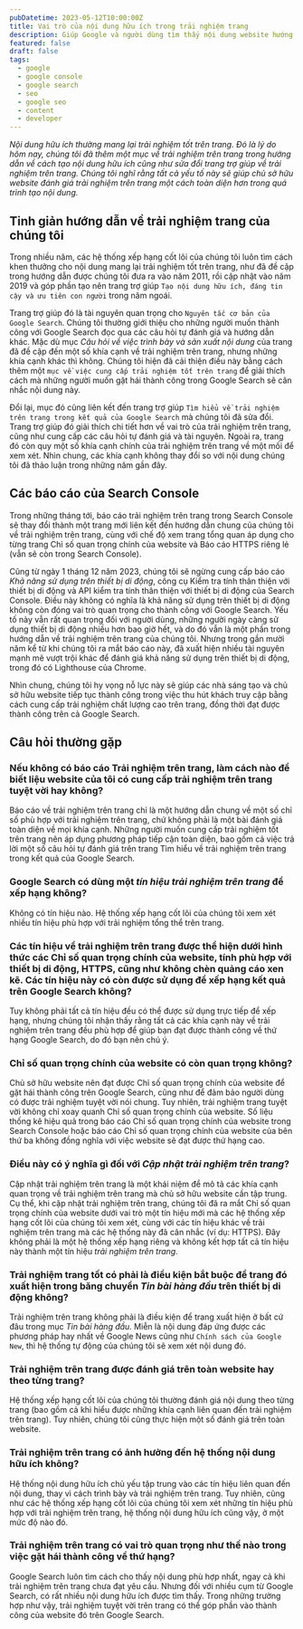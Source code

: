 ```yaml
---
pubDatetime: 2023-05-12T10:00:00Z
title: Vai trò của nội dung hữu ích trong trải nghiệm trang
description: Giúp Google và người dùng tìm thấy nội dung website hướng dẫn nâng cao những kỹ thuật giúp tối ưu SEO hiệu quả, đem lại thứ hạng tốt trên công cụ tìm kiếm.
featured: false
draft: false
tags:
  - google
  - google console
  - google search
  - seo
  - google seo
  - content
  - developer
---
```


_Nội dung hữu ích thường mang lại trải nghiệm tốt trên trang. Đó là lý do hôm nay, chúng tôi đã thêm một mục về trải nghiệm trên trang trong hướng dẫn về cách tạo nội dung hữu ích cũng như sửa đổi trang trợ giúp về trải nghiệm trên trang. Chúng tôi nghĩ rằng tất cả yếu tố này sẽ giúp chủ sở hữu website đánh giá trải nghiệm trên trang một cách toàn diện hơn trong quá trình tạo nội dung._

## Tinh giản hướng dẫn về trải nghiệm trang của chúng tôi

Trong nhiều năm, các hệ thống xếp hạng cốt lõi của chúng tôi luôn tìm cách khen thưởng cho nội dung mang lại trải nghiệm tốt trên trang, như đã đề cập trong hướng dẫn được chúng tôi đưa ra vào năm 2011, rồi cập nhật vào năm 2019 và góp phần tạo nên trang trợ giúp `Tạo nội dung hữu ích, đáng tin cậy và ưu tiên con người` trong năm ngoái.

Trang trợ giúp đó là tài nguyên quan trọng cho `Nguyên tắc cơ bản của Google Search`. Chúng tôi thường giới thiệu cho những người muốn thành công với Google Search đọc qua các câu hỏi tự đánh giá và hướng dẫn khác. Mặc dù mục _Câu hỏi về việc trình bày và sản xuất nội dung_ của trang đã đề cập đến một số khía cạnh về trải nghiệm trên trang, nhưng những khía cạnh khác thì không. Chúng tôi hiện đã cải thiện điều này bằng cách thêm một `mục về việc cung cấp trải nghiệm tốt trên trang` để giải thích cách mà những người muốn gặt hái thành công trong Google Search sẽ cân nhắc nội dung này.

Đổi lại, mục đó cũng liên kết đến trang trợ giúp `Tìm hiểu về trải nghiệm trên trang trong kết quả của Google Search` mà chúng tôi đã sửa đổi. Trang trợ giúp đó giải thích chi tiết hơn về vai trò của trải nghiệm trên trang, cũng như cung cấp các câu hỏi tự đánh giá và tài nguyên. Ngoài ra, trang đó còn quy một số khía cạnh chính của trải nghiệm trên trang về một mối để xem xét. Nhìn chung, các khía cạnh không thay đổi so với nội dung chúng tôi đã thảo luận trong những năm gần đây.

## Các báo cáo của Search Console

Trong những tháng tới, báo cáo trải nghiệm trên trang trong Search Console sẽ thay đổi thành một trang mới liên kết đến hướng dẫn chung của chúng tôi về trải nghiệm trên trang, cùng với chế độ xem trang tổng quan áp dụng cho từng trang Chỉ số quan trọng chính của website và Báo cáo HTTPS riêng lẻ (vẫn sẽ còn trong Search Console).

Cũng từ ngày 1 tháng 12 năm 2023, chúng tôi sẽ ngừng cung cấp báo cáo _Khả năng sử dụng trên thiết bị di động_, công cụ Kiểm tra tính thân thiện với thiết bị di động và API kiểm tra tính thân thiện với thiết bị di động của Search Console. Điều này không có nghĩa là khả năng sử dụng trên thiết bị di động không còn đóng vai trò quan trọng cho thành công với Google Search. Yếu tố này vẫn rất quan trọng đối với người dùng, những người ngày càng sử dụng thiết bị di động nhiều hơn bao giờ hết, và do đó vẫn là một phần trong hướng dẫn về trải nghiệm trên trang của chúng tôi. Nhưng trong gần mười năm kể từ khi chúng tôi ra mắt báo cáo này, đã xuất hiện nhiều tài nguyên mạnh mẽ vượt trội khác để đánh giá khả năng sử dụng trên thiết bị di động, trong đó có Lighthouse của Chrome.

Nhìn chung, chúng tôi hy vọng nỗ lực này sẽ giúp các nhà sáng tạo và chủ sở hữu website tiếp tục thành công trong việc thu hút khách truy cập bằng cách cung cấp trải nghiệm chất lượng cao trên trang, đồng thời đạt được thành công trên cả Google Search.

## Câu hỏi thường gặp

### Nếu không có báo cáo Trải nghiệm trên trang, làm cách nào để biết liệu website của tôi có cung cấp trải nghiệm trên trang tuyệt vời hay không?

Báo cáo về trải nghiệm trên trang chỉ là một hướng dẫn chung về một số chỉ số phù hợp với trải nghiệm trên trang, chứ không phải là một bài đánh giá toàn diện về mọi khía cạnh. Những người muốn cung cấp trải nghiệm tốt trên trang nên áp dụng phương pháp tiếp cận toàn diện, bao gồm cả việc trả lời một số câu hỏi tự đánh giá trên trang Tìm hiểu về trải nghiệm trên trang trong kết quả của Google Search.

### Google Search có dùng một _tín hiệu trải nghiệm trên trang_ để xếp hạng không?

Không có tín hiệu nào. Hệ thống xếp hạng cốt lõi của chúng tôi xem xét nhiều tín hiệu phù hợp với trải nghiệm tổng thể trên trang.

### Các tín hiệu về trải nghiệm trên trang được thể hiện dưới hình thức các Chỉ số quan trọng chính của website, tính phù hợp với thiết bị di động, HTTPS, cũng như không chèn quảng cáo xen kẽ. Các tín hiệu này có còn được sử dụng để xếp hạng kết quả trên Google Search không?

Tuy không phải tất cả tín hiệu đều có thể được sử dụng trực tiếp để xếp hạng, nhưng chúng tôi nhận thấy rằng tất cả các khía cạnh này về trải nghiệm trên trang đều phù hợp để giúp bạn đạt được thành công về thứ hạng Google Search, do đó bạn nên chú ý.

### Chỉ số quan trọng chính của website có còn quan trọng không?

Chủ sở hữu website nên đạt được Chỉ số quan trọng chính của website để gặt hái thành công trên Google Search, cũng như để đảm bảo người dùng có được trải nghiệm tuyệt vời nói chung. Tuy nhiên, trải nghiệm trang tuyệt vời không chỉ xoay quanh Chỉ số quan trọng chính của website. Số liệu thống kê hiệu quả trong báo cáo Chỉ số quan trọng chính của website trong Search Console hoặc báo cáo Chỉ số quan trọng chính của website của bên thứ ba không đồng nghĩa với việc website sẽ đạt được thứ hạng cao.

### Điều này có ý nghĩa gì đối với _Cập nhật trải nghiệm trên trang_?

Cập nhật trải nghiệm trên trang là một khái niệm để mô tả các khía cạnh quan trọng về trải nghiệm trên trang mà chủ sở hữu website cần tập trung. Cụ thể, khi cập nhật trải nghiệm trên trang, chúng tôi đã ra mắt Chỉ số quan trọng chính của website dưới vai trò một tín hiệu mới mà các hệ thống xếp hạng cốt lõi của chúng tôi xem xét, cùng với các tín hiệu khác về trải nghiệm trên trang mà các hệ thống này đã cân nhắc (ví dụ: HTTPS). Đây không phải là một hệ thống xếp hạng riêng và không kết hợp tất cả tín hiệu này thành một tín hiệu _trải nghiệm trên trang._

### Trải nghiệm trang tốt có phải là điều kiện bắt buộc để trang đó xuất hiện trong băng chuyền _Tin bài hàng đầu_ trên thiết bị di động không?

Trải nghiệm trên trang không phải là điều kiện để trang xuất hiện ở bất cứ đâu trong mục _Tin bài hàng đầu._ Miễn là nội dung đáp ứng được các phương pháp hay nhất về Google News cũng như `Chính sách của Google New`, thì hệ thống tự động của chúng tôi sẽ xem xét nội dung đó.

### Trải nghiệm trên trang được đánh giá trên toàn website hay theo từng trang?

Hệ thống xếp hạng cốt lõi của chúng tôi thường đánh giá nội dung theo từng trang (bao gồm cả khi hiểu được những khía cạnh liên quan đến trải nghiệm trên trang). Tuy nhiên, chúng tôi cũng thực hiện một số đánh giá trên toàn website.

### Trải nghiệm trên trang có ảnh hưởng đến hệ thống nội dung hữu ích không?

Hệ thống nội dung hữu ích chủ yếu tập trung vào các tín hiệu liên quan đến nội dung, thay vì cách trình bày và trải nghiệm trên trang. Tuy nhiên, cũng như các hệ thống xếp hạng cốt lõi của chúng tôi xem xét những tín hiệu phù hợp với trải nghiệm trên trang, hệ thống nội dung hữu ích cũng vậy, ở một mức độ nào đó.

### Trải nghiệm trên trang có vai trò quan trọng như thế nào trong việc gặt hái thành công về thứ hạng?

Google Search luôn tìm cách cho thấy nội dung phù hợp nhất, ngay cả khi trải nghiệm trên trang chưa đạt yêu cầu. Nhưng đối với nhiều cụm từ Google Search, có rất nhiều nội dung hữu ích được tìm thấy. Trong những trường hợp như vậy, trải nghiệm tuyệt vời trên trang có thể góp phần vào thành công của website đó trên Google Search.